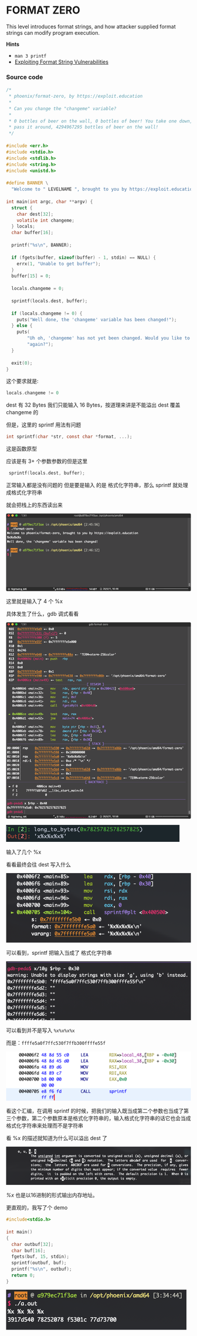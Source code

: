 # FORMAT ZERO

This level introduces format strings, and how attacker supplied format strings can modify program execution.

**Hints**

- `man 3 printf`
- [Exploiting Format String Vulnerabilities](https://www.google.com/search?q=)

### Source code

```c
/*
 * phoenix/format-zero, by https://exploit.education
 *
 * Can you change the "changeme" variable?
 *
 * 0 bottles of beer on the wall, 0 bottles of beer! You take one down, and
 * pass it around, 4294967295 bottles of beer on the wall!
 */

#include <err.h>
#include <stdio.h>
#include <stdlib.h>
#include <string.h>
#include <unistd.h>

#define BANNER \
  "Welcome to " LEVELNAME ", brought to you by https://exploit.education"

int main(int argc, char **argv) {
  struct {
    char dest[32];
    volatile int changeme;
  } locals;
  char buffer[16];

  printf("%s\n", BANNER);

  if (fgets(buffer, sizeof(buffer) - 1, stdin) == NULL) {
    errx(1, "Unable to get buffer");
  }
  buffer[15] = 0;

  locals.changeme = 0;

  sprintf(locals.dest, buffer);

  if (locals.changeme != 0) {
    puts("Well done, the 'changeme' variable has been changed!");
  } else {
    puts(
        "Uh oh, 'changeme' has not yet been changed. Would you like to try "
        "again?");
  }

  exit(0);
}
```



这个要求就是:

```c
locals.changeme != 0
```

dest 有 32 Bytes 我们只能输入 16 Bytes，按道理来讲是不能溢出 dest 覆盖 changeme 的

但是，这里的 sprintf 用法有问题

```c
int sprintf(char *str, const char *format, ...);
```

这是函数原型

应该是有 3+ 个参数参数的但是这里

```c
 sprintf(locals.dest, buffer);
```

正常输入都是没有问题的 但是要是输入 的是 格式化字符串，那么 sprintf 就处理成格式化字符串

就会把栈上的东西读出来

![image-20200511104623037](image-20200511104623037.png)

这里就是输入了 4 个 %x

具体发生了什么，gdb 调式看看

![image-20200511105826987](image-20200511105826987.png)

![image-20200511105855293](image-20200511105855293.png)

输入了几个 %x

看看最终会往 dest 写入什么

![image-20200511110011033](image-20200511110011033.png)

可以看到，sprintf 把输入当成了 格式化字符串

![image-20200511110207801](image-20200511110207801.png)

可以看到并不是写入 `%x%x%x%x`

而是：`ffffe5a0f7ffc530f7ffb300ffffe55f`

![image-20200511111410309](image-20200511111410309.png)

看这个汇编，在调用 sprintf 的时候，把我们的输入既当成第二个参数也当成了第三个参数，第二个参数原本是格式化字符串的，输入格式化字符串的话它也会当成格式化字符串来处理而不是字符串

看 %x 的描述就知道为什么可以溢出 dest 了

![image-20200511111736286](image-20200511111736286.png)

*%x* 也是以16进制的形式输出内存地址。 

更直观的，我写了个 demo

```c
#include<stdio.h>

int main()
{
  char outbuf[32];
  char buf[16];
  fgets(buf, 15, stdin);
  sprintf(outbuf, buf);
  printf("%s\n", outbuf);
  return 0;
}
```

![image-20200511113526285](image-20200511113526285.png)